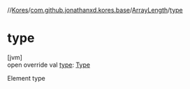 //[Kores](../../../index.md)/[com.github.jonathanxd.kores.base](../index.md)/[ArrayLength](index.md)/[type](type.md)

# type

[jvm]\
open override val [type](type.md): [Type](https://docs.oracle.com/javase/8/docs/api/java/lang/reflect/Type.html)

Element type

